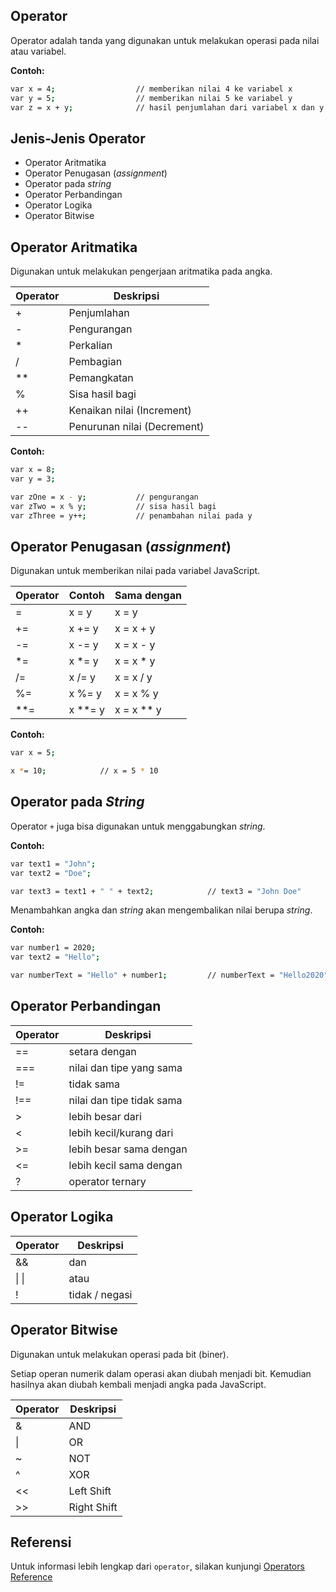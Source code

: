 ## Operator 

Operator adalah tanda yang digunakan untuk melakukan operasi pada nilai atau variabel.

**Contoh:**

```sh
var x = 4;                  // memberikan nilai 4 ke variabel x
var y = 5;                  // memberikan nilai 5 ke variabel y
var z = x + y;              // hasil penjumlahan dari variabel x dan y 
```

## Jenis-Jenis Operator

- Operator Aritmatika
- Operator Penugasan (_assignment_)
- Operator pada _string_
- Operator Perbandingan
- Operator Logika
- Operator Bitwise

## Operator Aritmatika

Digunakan untuk melakukan pengerjaan aritmatika pada angka.

| Operator  | Deskripsi     |
|-----------|---------------|
|     +     |  Penjumlahan  |
|     -     |  Pengurangan  |
|     *     |  Perkalian    |
|     /     |  Pembagian    |
|    **     |  Pemangkatan  |
|     %     |  Sisa hasil bagi               |
|    ++     |  Kenaikan nilai (Increment)    |
|    --     |  Penurunan nilai (Decrement)   |

**Contoh:**

```sh
var x = 8;          
var y = 3;          

var zOne = x - y;           // pengurangan 
var zTwo = x % y;           // sisa hasil bagi
var zThree = y++;           // penambahan nilai pada y
```

## Operator Penugasan (_assignment_)

Digunakan untuk memberikan nilai pada variabel JavaScript.

| Operator  | Contoh     | Sama dengan   |
|-----------|------------|---------------|
|     =     |  x = y     |  x = y        |
|    +=     |  x += y    |  x = x + y    |
|    -=     |  x -= y    |  x = x - y    |
|    *=     |  x *= y    |  x = x * y    |
|    /=     |  x /= y    |  x = x / y    |
|    %=     |  x %= y    |  x = x % y    |
|   **=     |  x **= y   |  x = x ** y   |

**Contoh:**

```sh
var x = 5;                 

x *= 10;            // x = 5 * 10
```

## Operator pada _String_

Operator `+` juga bisa digunakan untuk menggabungkan _string_.

**Contoh:**

```sh
var text1 = "John";                 
var text2 = "Doe";                 

var text3 = text1 + " " + text2;            // text3 = "John Doe"
```

Menambahkan angka dan _string_ akan mengembalikan nilai berupa _string_.

**Contoh:**

```sh
var number1 = 2020;                 
var text2 = "Hello";                 

var numberText = "Hello" + number1;         // numberText = "Hello2020"
```

## Operator Perbandingan

| Operator  | Deskripsi                 |
|-----------|---------------------------|
|    ==     |  setara dengan  |
|   ===     |  nilai dan tipe yang sama  |
|    !=     |  tidak sama  |
|   !==     |  nilai dan tipe tidak sama  |
|     >     |  lebih besar dari  |
|     <     |  lebih kecil/kurang dari  |
|    >=     |  lebih besar sama dengan  |
|    <=     |  lebih kecil sama dengan  |
|     ?     |  operator ternary  |

## Operator Logika

| Operator  | Deskripsi                 |
|-----------|---------------------------|
|    &&     |  dan  |
|    &#124; &#124;     |  atau   |
|     !     |  tidak / negasi |

## Operator Bitwise

Digunakan untuk melakukan operasi pada bit (biner).

Setiap operan numerik dalam operasi akan diubah menjadi bit. Kemudian hasilnya akan diubah kembali menjadi angka pada JavaScript.

| Operator  | Deskripsi                 |
|-----------|---------------------------|
|     &     |  AND  |
|     &#124;     |   OR  |
|     ~     |  NOT  |
|     ^     |  XOR  |
|    <<     |  Left Shift  |
|    >>     |  Right Shift |

## Referensi

Untuk informasi lebih lengkap dari `operator`, silakan kunjungi [Operators Reference](https://www.w3schools.com/js/js_operators.asp)
